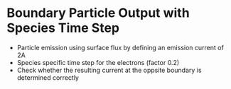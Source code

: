 # Boundary Particle Output with Species Time Step
* Particle emission using surface flux by defining an emission current of 2A
* Species specific time step for the electrons (factor 0.2)
* Check whether the resulting current at the oppsite boundary is determined correctly